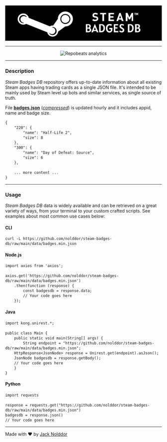 <div align="center">

![Steam Badges DB](https://github.com/nolddor/steam-badges-db/raw/main/resources/banner.png "Steam Badges DB logo")

</div>

---

<div align="center">

![Repobeats analytics](https://repobeats.axiom.co/api/embed/172037d379e6f08cdcefa56905abf10a8ab8b5f2.svg "Repobeats analytics image")

</div>

---
### Description

_Steam Badges DB_ repository offers up-to-date information about all existing Steam apps having trading cards as a single JSON file. It's intended to be mainly used by Steam level up bots and similar services, as single source of truth.

File **[badges.json](https://github.com/nolddor/steam-badges-db/raw/main/data/badges.json)** (_[compressed](https://github.com/nolddor/steam-badges-db/raw/main/data/badges.min.json)_) is updated hourly and it includes appid, name and badge size.
```
{
    "220": {
        "name": "Half-Life 2",
        "size": 8
    },
    "300": {
        "name": "Day of Defeat: Source",
        "size": 6
    },

    ... more content ...
}
```

---
### Usage

_Steam Badges DB_ data is widely available and can be retrieved on a great variety of ways, from your terminal to your custom crafted scripts. See examples about most common use cases below:

#### CLI
```
curl -L https://github.com/nolddor/steam-badges-db/raw/main/data/badges.min.json
```

#### Node.js
```
import axios from 'axios';

axios.get('https://github.com/nolddor/steam-badges-db/raw/main/data/badges.min.json')
    .then(function (response) {
        const badgesdb = response.data;
        // Your code goes here
    });
```

#### Java
```
import kong.unirest.*;

public class Main {
    public static void main(String[] args) {
        String endpoint = "https://github.com/nolddor/steam-badges-db/raw/main/data/badges.min.json";
	HttpResponse<JsonNode> response = Unirest.get(endpoint).asJson();
	JsonNode badgesdb = response.getBody();
	// Your code goes here
    }
}
```

#### Python
```
import requests

response = requests.get("https://github.com/nolddor/steam-badges-db/raw/main/data/badges.min.json")
badgesdb = response.json()
// Your code goes here
```

---
Made with :heart: by [Jack Nolddor](https://steamcommunity.com/id/nolddor)

